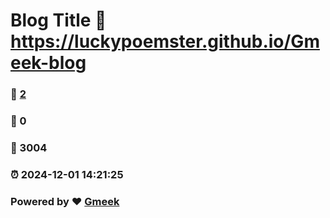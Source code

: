 # Blog Title :link: https://luckypoemster.github.io/Gmeek-blog 
### :page_facing_up: [2](https://luckypoemster.github.io/Gmeek-blog/tag.html) 
### :speech_balloon: 0 
### :hibiscus: 3004 
### :alarm_clock: 2024-12-01 14:21:25 
### Powered by :heart: [Gmeek](https://github.com/Meekdai/Gmeek)
